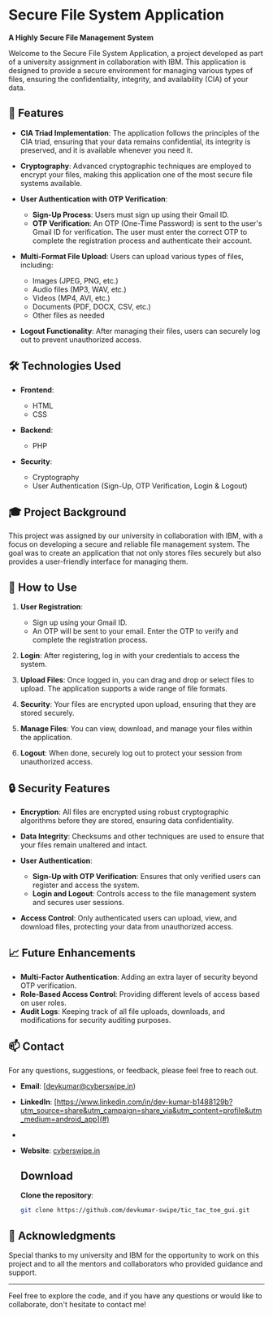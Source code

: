 # Secure File System Application

**A Highly Secure File Management System**

Welcome to the Secure File System Application, a project developed as part of a university assignment in collaboration with IBM. This application is designed to provide a secure environment for managing various types of files, ensuring the confidentiality, integrity, and availability (CIA) of your data.

## 🚀 Features

- **CIA Triad Implementation**: The application follows the principles of the CIA triad, ensuring that your data remains confidential, its integrity is preserved, and it is available whenever you need it.
  
- **Cryptography**: Advanced cryptographic techniques are employed to encrypt your files, making this application one of the most secure file systems available.

- **User Authentication with OTP Verification**:
  - **Sign-Up Process**: Users must sign up using their Gmail ID.
  - **OTP Verification**: An OTP (One-Time Password) is sent to the user's Gmail ID for verification. The user must enter the correct OTP to complete the registration process and authenticate their account.

- **Multi-Format File Upload**: Users can upload various types of files, including:
  - Images (JPEG, PNG, etc.)
  - Audio files (MP3, WAV, etc.)
  - Videos (MP4, AVI, etc.)
  - Documents (PDF, DOCX, CSV, etc.)
  - Other files as needed

- **Logout Functionality**: After managing their files, users can securely log out to prevent unauthorized access.

## 🛠️ Technologies Used

- **Frontend**:
  - HTML
  - CSS

- **Backend**:
  - PHP

- **Security**:
  - Cryptography
  - User Authentication (Sign-Up, OTP Verification, Login & Logout)

## 🎓 Project Background

This project was assigned by our university in collaboration with IBM, with a focus on developing a secure and reliable file management system. The goal was to create an application that not only stores files securely but also provides a user-friendly interface for managing them.

## 📂 How to Use

1. **User Registration**: 
   - Sign up using your Gmail ID.
   - An OTP will be sent to your email. Enter the OTP to verify and complete the registration process.

2. **Login**: After registering, log in with your credentials to access the system.

3. **Upload Files**: Once logged in, you can drag and drop or select files to upload. The application supports a wide range of file formats.

4. **Security**: Your files are encrypted upon upload, ensuring that they are stored securely.

5. **Manage Files**: You can view, download, and manage your files within the application.

6. **Logout**: When done, securely log out to protect your session from unauthorized access.

## 🔒 Security Features

- **Encryption**: All files are encrypted using robust cryptographic algorithms before they are stored, ensuring data confidentiality.
  
- **Data Integrity**: Checksums and other techniques are used to ensure that your files remain unaltered and intact.
  
- **User Authentication**:
  - **Sign-Up with OTP Verification**: Ensures that only verified users can register and access the system.
  - **Login and Logout**: Controls access to the file management system and secures user sessions.
  
- **Access Control**: Only authenticated users can upload, view, and download files, protecting your data from unauthorized access.

## 📈 Future Enhancements

- **Multi-Factor Authentication**: Adding an extra layer of security beyond OTP verification.
- **Role-Based Access Control**: Providing different levels of access based on user roles.
- **Audit Logs**: Keeping track of all file uploads, downloads, and modifications for security auditing purposes.

## 📫 Contact

For any questions, suggestions, or feedback, please feel free to reach out.

- **Email**: [devkumar@cyberswipe.in)
- **LinkedIn**: [https://www.linkedin.com/in/dev-kumar-b1488129b?utm_source=share&utm_campaign=share_via&utm_content=profile&utm_medium=android_app](#)
- 
- **Website**: [cyberswipe.in](https://cyberswipe.in)

  ## Download
  **Clone the repository**:
   ```bash
   git clone https://github.com/devkumar-swipe/tic_tac_toe_gui.git

## 🎉 Acknowledgments

Special thanks to my university and IBM for the opportunity to work on this project and to all the mentors and collaborators who provided guidance and support.

---

Feel free to explore the code, and if you have any questions or would like to collaborate, don't hesitate to contact me!
